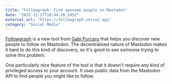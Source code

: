 ```yaml
---
title: "Followgraph: Find awesome people on Mastodon"
date: "2022-12-27T18:44:26.545Z"
external_url: "https://followgraph.vercel.app"
category: "Social Media"
---
```


[Followgraph](https://followgraph.vercel.app) is a new tool from [Gabi Purcaru](https://mastodon.online/@gabipurcaru) that helps you discover new people to follow on Mastodon. The decentralised nature of Mastodon makes it hard to do this kind of discovery, so it's good to see someone trying to solve this problem.

One particularly nice feature of the tool is that it doesn't require any kind of privileged access to your account. It uses public data from the Mastodon API to find people you might like to follow.